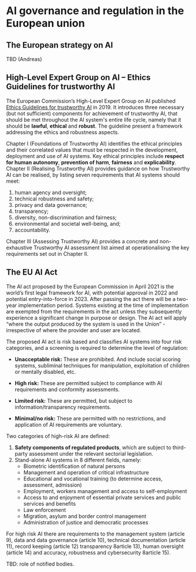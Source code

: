 # AI governance and regulation in the European union

## The European strategy on AI
TBD (Andreas)

## High-Level Expert Group on AI – Ethics Guidelines for trustworthy AI
The European Commission’s High-Level Expert Group on AI published [Ethics Guidelines for trustworthy AI](https://www.aepd.es/sites/default/files/2019-12/ai-ethics-guidelines.pdf) in 2019. It introduces three necessary (but not sufficient) components for achievement of trustworthy AI, that should be met throughout the AI system's entire life cycle, namely that it should be **lawful**, **ethical** and **robust**. The guideline present a framework addressing the ethics and robustness aspects.

Chapter I (Foundations of Trustworthy AI) identifies the ethical principles and their correlated values that must be respected in the development, deployment and use of AI systems. Key ethical principles include **respect for human autonomy**, **prevention of harm**, **fairness** and **explicability**. 
Chapter II (Realising Trustworthy AI) provides guidance on how Trustworthy AI can be realised, by listing seven requirements that AI systems should meet:

1.	 human agency and oversight;
2.	technical robustness and safety;
3.	privacy and data governance;
4.	transparency;
5.	diversity, non-discrimination and fairness;
6.	environmental and societal well-being, and;
7.	accountability.

Chapter III (Assessing Trustworthy AI) provides a concrete and non-exhaustive Trustworthy AI assessment list aimed at operationalising the key requirements set out in Chapter II.

## The EU AI Act
The AI act proposed by the European Commission in April 2021 is the world’s first legal framework for AI, with potential approval in 2022 and potential entry-into-force in 2023. After passing the act there will be a two-year implementation period. Systems existing at the time of implementation are exempted from the requirements in the act unless they subsequently experience a significant change in purpose or design. The AI act will apply “where the output produced by the system is used in the Union” - irrespective of where the provider and user are located. 

The proposed AI act is risk based and classifies AI systems into four risk categories, and a screening is required to determine the level of regulation:

* **Unacceptable risk:**  These are prohibited. And include social scoring systems, subliminal techniques for manipulation, exploitation of children or mentally disabled, etc.  

* **High risk:** These are permitted subject to compliance with AI requirements and conformity assessments.

* **Limited risk:** These are permitted, but subject to information/transparency requirements.

* **Minimal/no risk:** These are permitted with no restrictions, and application of AI requirements are voluntary.  


Two categories of high-risk AI are defined: 
1.	**Safety components of regulated products**, which are subject to third-party assessment under the relevant sectorial legislation.
2.	Stand-alone AI systems in 8 different fields, namely:
    * Biometric identification of natural persons
    * Management and operation of critical infrastructure
    * Educational and vocational training (to determine access, assessment, admission)
    * Employment, workers management and access to self-employment
    * Access to and enjoyment of essential private services and public services and benefits
    * Law enforcement 
    * Migration, asylum and border control management 
    * Administration of justice and democratic processes

For high risk AI there are requirements to the management system (article 9), data and data governance (article 10), technical documentation (article 11), record keeping (article 12) transparency 8article 13), human oversight (article 14) and accuracy, robustness and cybersecurity 8article 15).

TBD: role of notified bodies.

